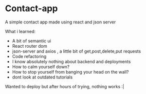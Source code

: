 # Contact-app
A simple contact app made using react and json server


What i learned:
- A bit of semantic ui
- React router dom
- json-server and axios , a little bit of get,post,delete,put requests
- Code refactoring
- I know absolutely nothing about backend and deployments
- How to calm yourself down?
- How to stop yourself from banging your head on the wall?
- dont look at outdated tutorials

Wanted to deploy but after hours of trying, nothing works :|